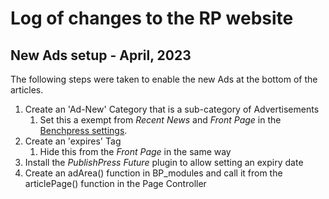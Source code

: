 # Log of changes to the RP website

## New Ads setup - April, 2023

The following steps were taken to enable the new Ads at the bottom of the articles.

1. Create an 'Ad-New' Category that is a sub-category of Advertisements
   1. Set this a exempt from *Recent News* and *Front Page* in the [Benchpress settings](benchpress.md#benchpress-options).
2. Create an 'expires' Tag
   1. Hide this from the *Front Page* in the same way
3. Install the *PublishPress Future* plugin to allow setting an expiry date
4. Create an adArea() function in BP_modules and call it from the articlePage() function in the Page Controller